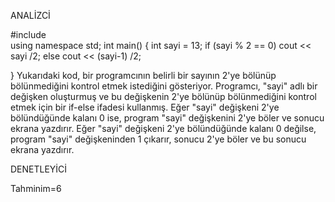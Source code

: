 ANALİZCİ

#include <iostream>                                            
using namespace std;
int main()
{
    int sayi = 13;
    if (sayi % 2 == 0)
         cout << sayi /2;
    else
         cout << (sayi-1) /2;


}
Yukarıdaki kod, bir programcının belirli bir sayının 2'ye bölünüp bölünmediğini kontrol etmek istediğini gösteriyor. Programcı, "sayi" adlı bir değişken oluşturmuş ve bu değişkenin 2'ye bölünüp bölünmediğini kontrol etmek için bir if-else ifadesi kullanmış. Eğer "sayi" değişkeni 2'ye bölündüğünde kalanı 0 ise, program "sayi" değişkenini 2'ye böler ve sonucu ekrana yazdırır. Eğer "sayi" değişkeni 2'ye bölündüğünde kalanı 0 değilse, program "sayi" değişkeninden 1 çıkarır, sonucu 2'ye böler ve bu sonucu ekrana yazdırır.

DENETLEYİCİ 

Tahminim=6
